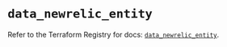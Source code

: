 # `data_newrelic_entity`

Refer to the Terraform Registry for docs: [`data_newrelic_entity`](https://registry.terraform.io/providers/newrelic/newrelic/3.48.0/docs/data-sources/entity).
